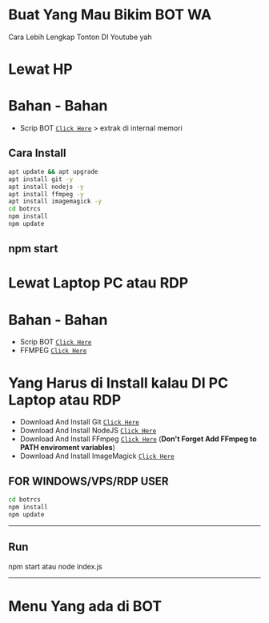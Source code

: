 # Buat Yang Mau Bikim BOT WA
Cara Lebih Lengkap Tonton DI Youtube yah



# Lewat HP
# Bahan - Bahan
* Scrip BOT  [`Click Here`](https://git-scm.com/downloads) > extrak di internal memori

## Cara Install

```bash
apt update && apt upgrade
apt install git -y
apt install nodejs -y
apt install ffmpeg -y
apt install imagemagick -y
cd botrcs
npm install
npm update
```

npm start
---------



# Lewat Laptop PC atau RDP
# Bahan - Bahan
* Scrip BOT  [`Click Here`](https://git-scm.com/downloads)
* FFMPEG   [`Click Here`](https://git-scm.com/downloads)

# Yang Harus di Install kalau DI PC Laptop atau RDP
* Download And Install Git [`Click Here`](https://git-scm.com/downloads)
* Download And Install NodeJS [`Click Here`](https://nodejs.org/en/download)
* Download And Install FFmpeg [`Click Here`](https://ffmpeg.org/download.html) (**Don't Forget Add FFmpeg to PATH enviroment variables**)
* Download And Install ImageMagick [`Click Here`](https://imagemagick.org/script/download.php)

## FOR WINDOWS/VPS/RDP USER

```bash
cd botrcs
npm install
npm update
```

---------

## Run
npm start
atau
node index.js

---------

# Menu Yang ada di BOT

